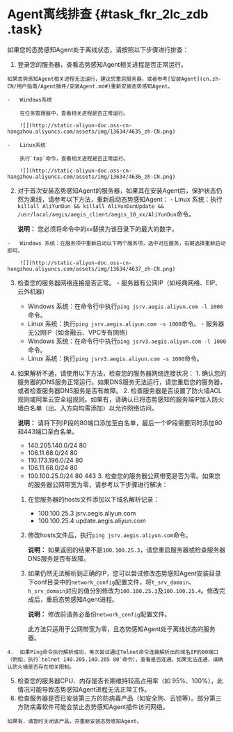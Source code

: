 # Agent离线排查 {#task_fkr_2lc_zdb .task}

如果您的态势感知Agent处于离线状态，请按照以下步骤进行排查：

1.   登录您的服务器，查看态势感知Agent相关进程是否正常运行。 

    如果态势感知Agent相关进程无法运行，建议您重启服务器，或者参考[安装Agent](cn.zh-CN/用户指南/Agent插件/安装Agent.md#)重新安装态势感知Agent。

    -   Windows系统

        在任务管理器中，查看相关进程是否正常运行。

        ![](http://static-aliyun-doc.oss-cn-hangzhou.aliyuncs.com/assets/img/13634/4635_zh-CN.png)

    -   Linux系统

        执行`top`命令，查看相关进程是否正常运行。

        ![](http://static-aliyun-doc.oss-cn-hangzhou.aliyuncs.com/assets/img/13634/4636_zh-CN.png)

2.   对于首次安装态势感知Agent的服务器，如果其在安装Agent后，保护状态仍然为离线，请参考以下方法，重新启动态势感知Agent： 
    -   Linux 系统：执行`killall AliYunDun && killall AliYunDunUpdate && /usr/local/aegis/aegis_client/aegis_10_xx/AliYunDun`命令。

        **说明：** 您必须将命令中的`xx`替换为该目录下的最大的数字。

    -   Windows 系统：在服务项中重新启动以下两个服务项，选中对应服务，右键选择重新启动即可。

        ![](http://static-aliyun-doc.oss-cn-hangzhou.aliyuncs.com/assets/img/13634/4637_zh-CN.png)

3.   检查您的服务器网络连接是否正常。 
    -   服务器有公网IP（如经典网络、EIP、云外机器）
        -   Windows 系统：在命令行中执行`ping jsrv.aegis.aliyun.com -l 1000`命令。
        -   Linux 系统：执行`ping jsrv.aegis.aliyun.com -s 1000`命令。
    -   服务器无公网IP（如金融云、VPC专有网络）
        -   Windows 系统：在命令行中执行`ping jsrv3.aegis.aliyun.com -l 1000`命令。
        -   Linux 系统：执行`ping jsrv3.aegis.aliyun.com -s 1000`命令。
4.   如果解析不通，请使用以下方法，检查您的服务器网络连接状况： 
    1.  确认您的服务器的DNS服务正常运行。如果DNS服务无法运行，请您重启您的服务器，或者检查服务器DNS服务是否有故障。
    2.  检查服务器是否设置了防火墙ACL规则或阿里云安全组规则。如果有，请确认已将态势感知的服务端IP加入防火墙白名单（出、入方向均需添加）以允许网络访问。

        **说明：** 请将下列IP段的80端口添加至白名单，最后一个IP段需要同时添加80和443端口至白名单。

        -   140.205.140.0/24 80
        -   106.11.68.0/24 80
        -   110.173.196.0/24 80
        -   106.11.68.0/24 80
        -   100.100.25.0/24 80 443
    3.  检查您的服务器公网带宽是否为零。如果您的服务器公网带宽为零，请参考以下步骤进行解决：
        1.  在您服务器的hosts文件添加以下域名解析记录：
            -   100.100.25.3 jsrv.aegis.aliyun.com
            -   100.100.25.4 update.aegis.aliyun.com
        2.  修改hosts文件后，执行`ping jsrv.aegis.aliyun.com`命令。

            **说明：** 如果返回的结果不是`100.100.25.3`，请您重启服务器或检查服务器DNS服务是否有故障。

        3.  如果仍然无法解析到正确的IP，您可以尝试修改态势感知Agent安装目录下conf目录中的`network_config`配置文件，将`t_srv_domain`、`h_srv_domain`对应的值分别修改为`100.100.25.3`及`100.100.25.4`。修改完成后，重启态势感知Agent进程。

            **说明：** 修改前请务必备份`network_config`配置文件。

            此方法只适用于公网带宽为零，且态势感知Agent处于离线状态的服务器。

    4.  如果Ping命令执行解析成功，再次尝试通过Telnet命令连接解析出的域名IP的80端口（例如，执行`telnet 140.205.140.205 80`命令），查看是否连通。如果无法连通，请确认防火墙是否存在相关限制。
5.   检查您的服务器CPU、内存是否长期维持较高占用率（如 95%、100%），此情况可能导致态势感知Agent进程无法正常工作。 
6.   检查服务器是否已安装第三方的防病毒产品（如安全狗、云锁等）。部分第三方防病毒软件可能会禁止态势感知Agent插件访问网络。 

    如果有，请暂时关闭该产品，并重新安装态势感知Agent。


